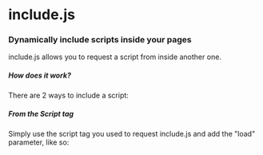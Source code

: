 # include.js
### Dynamically include scripts inside your pages

include.js allows you to request a script from inside another one.

##### How does it work?
There are 2 ways to include a script:

##### From the Script tag
Simply use the script tag you used to request include.js and add the "load" parameter, like so:
> <script src="include.js" load="script.js">

You can add multiple scripts at once by putting a valid JSON array inside the load parameter, here's an example:
> <script src="include.js" load='["script_1.js", "script_2.js"]'>

##### From inside a script
Simply use the include function and pass the parameters as an object, like so:

<code>
include({
  
  url: "script.js" // or a valid JSON array like in the example above
  
});
</code>
